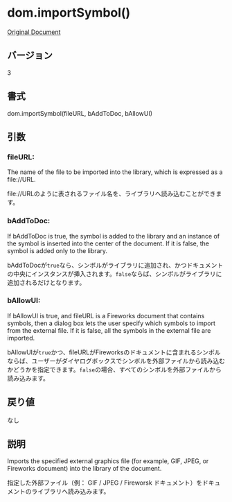 # dom.importSymbol()

[Original Document](http://help.adobe.com/en_US/fireworks/cs/extend/WS5b3ccc516d4fbf351e63e3d1183c94856c-7d26.html)

## バージョン

3

## 書式

dom.importSymbol(fileURL, bAddToDoc, bAllowUI)

## 引数

### fileURL:

The name of the file to be imported into the library, which is expressed as a file://URL.

file://URLのように表されるファイル名を、ライブラリへ読み込むことができます。

### bAddToDoc:

If bAddToDoc is true, the symbol is added to the library and an instance of the symbol is inserted into the center of the document. If it is false, the symbol is added only to the library.

bAddToDocが```true```なら、シンボルがライブラリに追加され、かつドキュメントの中央にインスタンスが挿入されます。```false```ならば、シンボルがライブラリに追加されるだけとなります。

### bAllowUI:

If bAllowUI is true, and fileURL is a Fireworks document that contains symbols, then a dialog box lets the user specify which symbols to import from the external file. If it is false, all the symbols in the external file are imported.

bAllowUIが```true```かつ、fileURLがFireworksのドキュメントに含まれるシンボルならば、ユーザーがダイヤログボックスでシンボルを外部ファイルから読み込むかどうかを指定できます。```false```の場合、すべてのシンボルを外部ファイルから読み込みます。

## 戻り値

なし

## 説明

Imports the specified external graphics file (for example, GIF, JPEG, or Fireworks document) into the library of the document.

指定した外部ファイル（例： GIF / JPEG / Fireworsk ドキュメント）をドキュメントのライブラリへ読み込みます。
